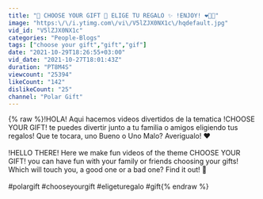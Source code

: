```yaml
---
title: "🎁 CHOOSE YOUR GIFT 🎁 ELIGE TU REGALO ✨ !ENJOY! ❤️💜💛"
image: "https:\/\/i.ytimg.com\/vi\/V5lZJX0NX1c\/hqdefault.jpg"
vid_id: "V5lZJX0NX1c"
categories: "People-Blogs"
tags: ["choose your gift","gift","gif"]
date: "2021-10-29T18:26:55+03:00"
vid_date: "2021-10-27T18:01:43Z"
duration: "PT8M4S"
viewcount: "25394"
likeCount: "142"
dislikeCount: "25"
channel: "Polar Gift"
---
```

{% raw %}!HOLA! Aqui hacemos videos divertidos de la tematica !CHOOSE YOUR GIFT! te puedes divertir junto a tu familia o amigos  eligiendo tus regalos! Que te tocara, uno Bueno o Uno Malo? Averigualo! ❤️<br /><br />!HELLO THERE! Here we make fun videos of the theme CHOOSE YOUR GIFT! you can have fun with your family or friends choosing your gifts! Which will touch you, a good one or a bad one? Find it out! 💛 <br /><br />#polargift #chooseyourgift #eligeturegalo #gift{% endraw %}
